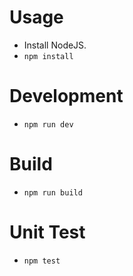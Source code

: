 # Usage
- Install NodeJS.
- `npm install`

# Development
- `npm run dev`

# Build
- `npm run build`

# Unit Test
- `npm test`